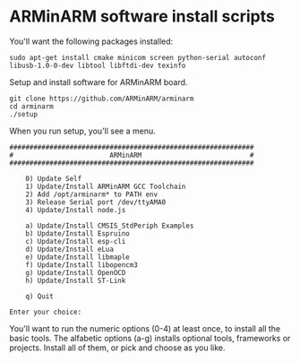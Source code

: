 ARMinARM software install scripts
=================================

You'll want the following packages installed:

    sudo apt-get install cmake minicom screen python-serial autoconf libusb-1.0-0-dev libtool libftdi-dev texinfo

Setup and install software for ARMinARM board.

    git clone https://github.com/ARMinARM/arminarm
    cd arminarm
    ./setup

When you run setup, you'll see a menu.

    #############################################################
    #                        ARMinARM                           #
    #############################################################
    
        0) Update Self
        1) Update/Install ARMinARM GCC Toolchain
        2) Add /opt/arminarm* to PATH env
        3) Release Serial port /dev/ttyAMA0
        4) Update/Install node.js
    
        a) Update/Install CMSIS_StdPeriph Examples
        b) Update/Install Espruino
        c) Update/Install esp-cli
        d) Update/Install eLua
        e) Update/Install libmaple
        f) Update/Install libopencm3
        g) Update/Install OpenOCD
        h) Update/Install ST-Link
    
        q) Quit
    
    Enter your choice:

You'll want to run the numeric options (0-4) at least once, to install all the basic tools. The alfabetic options (a-g) installs optional tools, frameworks or projects. Install all of them, or pick and choose as you like.
